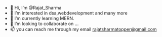- 👋 Hi, I’m @Rajat_Sharma
- 👀 I’m interested in dsa,webdevelopment and many more
- 🌱 I’m currently learning MERN.
- 💞️ I’m looking to collaborate on ...
- 📫 you can reach me through my email rajatsharmatopper@gmail.com

<!---
Rajcmsharma/Rajcmsharma is a ✨ special ✨ repository because its `README.md` (this file) appears on your GitHub profile.
You can click the Preview link to take a look at your changes.
--->
